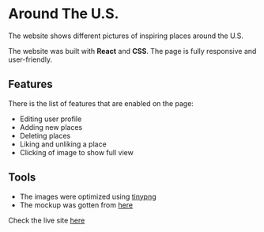 # Around The U.S.
The website shows different pictures of inspiring places around the U.S.

The website was built with **React** and **CSS**. The page is fully responsive and user-friendly.

## Features

There is the list of features that are enabled on the page:

- Editing user profile
- Adding new places
- Deleting places
- Liking and unliking a place
- Clicking of image to show full view


## Tools

- The images were optimized using [tinypng](https://tinypng.com/)
- The mockup was gotten from [here](https://www.figma.com/file/SurN1jaeEQIhuZEDMhmWWf/Sprint-4-Around-The-U.S.-desktop-mobile?node-id=0%3A1)

Check the live site [here](https://arike-liasu.github.io/around-react/)


